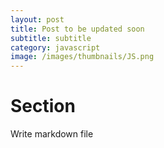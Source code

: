 ```yaml
---
layout: post
title: Post to be updated soon
subtitle: subtitle
category: javascript
image: /images/thumbnails/JS.png
---
```


# Section

Write markdown file